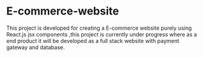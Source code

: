# E-commerce-website
This project is developed for creating a E-commerce website purely using React.js jsx components ,this project is currently under progress where as a end product it will be developed as a full stack website with payment gateway and database.
